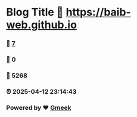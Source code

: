 # Blog Title :link: https://baib-web.github.io 
### :page_facing_up: [7](https://baib-web.github.io/tag.html) 
### :speech_balloon: 0 
### :hibiscus: 5268 
### :alarm_clock: 2025-04-12 23:14:43 
### Powered by :heart: [Gmeek](https://github.com/Meekdai/Gmeek)
